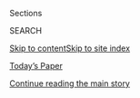 <div id="app">

<div>

<div class="NYTAppHideMasthead css-zz1s19 e1suatyy0">

<div class="section css-ui9rw0 e1suatyy2">

<div class="css-11hrj97 er09x8g0">

<div class="css-6n7j50">

</div>

<span class="css-1dv1kvn">Sections</span>

<div class="css-10488qs">

<span class="css-1dv1kvn">SEARCH</span>

</div>

[Skip to content](#site-content)[Skip to site
index](#site-index)

</div>

<div class="css-10698na e1huz5gh0">

</div>

</div>

<div id="masthead-bar-one" class="section hasLinks css-15hmgas e1csuq9d3">

<div class="css-uqyvli e1csuq9d0">

</div>

<div class="css-1uqjmks e1csuq9d1">

</div>

<div class="css-9e9ivx">

[](https://myaccount.nytimes3xbfgragh.onion/auth/login?response_type=cookie&client_id=vi)

</div>

<div class="css-1bvtpon e1csuq9d2">

[Today’s Paper](https://www.nytimes3xbfgragh.onion/section/todayspaper)

</div>

</div>

</div>

</div>

<div data-aria-hidden="false">

<div id="site-content" data-role="main">

<div class="css-1ffjgkm">

</div>

<div id="top-wrapper" class="css-15p45cc eaca97t0" type="top">

<div id="top-slug" class="css-19x0jxb eaca97t1" hidden="">

Advertisement

</div>

[Continue reading the main
story](#after-top)

<div class="ad top-wrapper" style="text-align:center;height:100%;display:block;min-height:90px">

<div id="top" class="place-ad" data-position="top" data-size-key="top">

</div>

</div>

<div id="after-top">

</div>

</div>

<div id="collection-the-032419-issue" class="section css-15h4p1b e9abtgs0">

<div class="css-1j21atc e1svk9qx1">

<div class="css-fmiefx e1svk9qx2">

<div class="css-1hk7r2m eu54l5x0">

<div id="sponsor-wrapper" class="css-7a1pgi eaca97t0" type="sponsor" hidden="">

<div id="sponsor-slug" class="css-1l4mleb eaca97t1" hidden="">

Supported by

</div>

[Continue reading the main
story](#after-sponsor)

<div id="sponsor" class="ad sponsor-wrapper" style="text-align:left;height:100%;display:block">

</div>

<div id="after-sponsor">

</div>

</div>

</div>

### <span class="css-15smmd5 ezz4tcd1">[Magazine](/section/magazine)</span>

</div>

<div class="css-nfcc9b e1svk9qx3">

<div class="css-vl9dhg e1svk9qx5">

<div class="css-1nrhkj6 e1svk9qx6">

# The 03.24.19 Issue

<div class="follow-button-placeholder" data-collection-id="">

</div>

</div>

</div>

</div>

</div>

<div class="css-4svvz1 ekkqrpp0">

<div id="collection-highlights-container" class="section css-18l1u7x e46isfb1">

<div class="template-1 css-gfgt40 ekkqrpp1">

## Highlights

1.  ![<span class="css-13wzayb e1oaj3zl2"><span class="css-1dv1kvn">Credit</span>Photo
    illustration by Zachary Scott for The New York
    Times</span>](https://static01.graylady3jvrrxbe.onion/images/2019/03/24/magazine/24mag-steves1/24mag-steves1-jumbo-v2.jpg)
    
    <div class="css-gjijuv">
    
    ## [Rick Steves Wants to Save the World, One Vacation at a Time](/interactive/2019/03/20/magazine/rick-steves-travel-world.html)
    
    The travel guru believes the tiniest exposure to other cultures will
    change Americans’ entire
    lives.
    
    <span class="css-1oaezp0"></span><span class="css-1q6w006 e4e4i5l3"></span><span class="css-9voj2j">By
    <span class="css-1baulvz last-byline" itemprop="name">Sam
    Anderson</span></span>
    
    </div>

2.  ![<span class="css-1samh1w e1oaj3zl2"><span class="css-1dv1kvn">Credit</span>Photo
    illustration by David Benjamin
    Sherry</span>](https://static01.graylady3jvrrxbe.onion/images/2019/03/24/magazine/24mag-Kayaking-slide-SEZO/24mag-Kayaking-slide-SEZO-videoLarge-v2.jpg)
    
    <div class="css-10wtrbd">
    
    ## [It Was Just a Kayaking Trip. Until It Upended Our Lives.](/interactive/2019/03/20/magazine/kayaking-trip-alaska.html)
    
    A weeklong trip in Alaska was supposed to be an adventure. In an
    instant, it became the experience that defined us
    all.
    
    <span class="css-1oaezp0"></span><span class="css-1q6w006 e4e4i5l3"></span><span class="css-9voj2j">By
    <span class="css-1baulvz last-byline" itemprop="name">Jon
    Mooallem</span></span>
    
    </div>

3.  ![<span class="css-1samh1w e1oaj3zl2"><span class="css-1dv1kvn">Credit</span></span>](https://static01.graylady3jvrrxbe.onion/images/2019/03/24/magazine/24mag-mushrooms-slide-OT0K/24mag-mushrooms-slide-OT0K-videoLarge-v2.jpg)
    
    <div class="css-10wtrbd">
    
    ## [The Mystery Gift at the End of the World](/interactive/2019/03/21/magazine/mushrooms-sweden-island.html)
    
    My mother-in-law wouldn’t tell us what our wedding gift would be —
    only that we’d have to travel to a forest, on an island, in Sweden,
    to receive
    it.
    
    <span class="css-1oaezp0"></span><span class="css-1q6w006 e4e4i5l3"></span><span class="css-9voj2j">By
    <span class="css-1baulvz last-byline" itemprop="name">Brian
    Rea</span></span>
    
    </div>

4.  ![<span class="css-1samh1w e1oaj3zl2"><span class="css-1dv1kvn">Credit</span>Holly
    Andres for The New York
    Times</span>](https://static01.graylady3jvrrxbe.onion/images/2019/03/24/magazine/24mag-train-slideshow-slide-A3W0/24mag-train-slideshow-slide-A3W0-videoLarge-v2.jpg)
    
    <div class="css-10wtrbd">
    
    ## [There Is No Reason to Cross the U.S. by Train. But I Did It Anyway.](/interactive/2019/03/20/magazine/train-across-america-amtrak.html)
    
    The particular sheen of America by
    Amtrak.
    
    <span class="css-1oaezp0"></span><span class="css-1q6w006 e4e4i5l3"></span><span class="css-9voj2j">By
    <span class="css-1baulvz last-byline" itemprop="name">Caity
    Weaver</span></span>
    
    </div>

</div>

<div class="css-1xdhyk6 e46isfb0">

<div class="css-zk12ih ef6si7p0">

1.  ![<span class="css-2s0ord e1oaj3zl2"><span class="css-1dv1kvn">Credit</span>Paul
    Drinkwater/NBCUniversal, via Getty
    Images</span>](https://static01.graylady3jvrrxbe.onion/images/2019/03/24/magazine/24mag-talk-slide-GH7S/24mag-talk-slide-GH7S-videoLarge.png)
    
    <div class="css-10wtrbd">
    
    ## [Ricky Gervais Interview: Six Things We Learned](/2019/03/19/magazine/ricky-gervais-interview-twitter.html)
    
    From this week’s Talk
    interview.
    
    <span class="css-me3p27"></span><span class="css-1q6w006 e4e4i5l3"></span><span class="css-9voj2j">By
    <span class="css-1baulvz last-byline" itemprop="name">The New York
    Times
    Magazine</span></span>
    
    </div>

2.  ### Screenland
    
    ![<span class="css-2s0ord e1oaj3zl2"><span class="css-1dv1kvn">Credit</span></span>](https://static01.graylady3jvrrxbe.onion/images/2019/03/17/magazine/17mag-screenland-ocasio/17mag-screenland-ocasio-videoLarge-v2.gif)
    
    <div class="css-10wtrbd">
    
    ## [Ocasio-Cortez Is Finding a New Model for How to Work in Public](/2019/03/20/magazine/ocasio-cortez-is-finding-a-new-model-for-how-to-work-in-public.html)
    
    Why try to “rise above” preconceived notions about you when you can
    harness
    them?
    
    <span class="css-me3p27"></span><span class="css-1q6w006 e4e4i5l3"></span><span class="css-9voj2j">By
    <span class="css-1baulvz last-byline" itemprop="name">Carina
    Chocano</span></span>
    
    </div>

3.  ### Letter of Recommendation
    
    ![<span class="css-2s0ord e1oaj3zl2"><span class="css-1dv1kvn">Credit</span>Illustration
    by Oscar
    Grønner</span>](https://static01.graylady3jvrrxbe.onion/images/2019/03/11/magazine/0324Mag-LOR-1/0324Mag-LOR-1-videoLarge.jpg)
    
    <div class="css-10wtrbd">
    
    ## [Letter of Recommendation: ‘Honesty Is Still in Style’](/2019/03/19/magazine/letter-of-recommendation-honesty-is-still-in-style.html)
    
    A simple message animates a broader fealty to the
    truth.
    
    <span class="css-me3p27"></span><span class="css-1q6w006 e4e4i5l3"></span><span class="css-9voj2j">By
    <span class="css-1baulvz last-byline" itemprop="name">Lauren
    Viera</span></span>
    
    </div>

4.  ### Eat
    
    ![<span class="css-2s0ord e1oaj3zl2"><span class="css-1dv1kvn">Credit</span>Paola
    & Murray for The New York Times. Food stylist: Maggie Ruggiero. Prop
    stylist: Rebecca
    Bartoshesky.</span>](https://static01.graylady3jvrrxbe.onion/images/2019/03/24/magazine/24mag-eat-slideshow-slide-U42I/24mag-eat-slideshow-slide-U42I-videoLarge.png)
    
    <div class="css-10wtrbd">
    
    ## [A Taste of Jerusalem in a Chicken Dinner](/2019/03/20/magazine/jerusalem-grill-chicken-recipe.html)
    
    This mixed-grill celebrates frugality — and
    flavor.
    
    <span class="css-me3p27"></span><span class="css-1q6w006 e4e4i5l3"></span><span class="css-9voj2j">By
    <span class="css-1baulvz last-byline" itemprop="name">Sam
    Sifton</span></span>
    
    </div>

5.  ### The Ethicist
    
    ![<span class="css-2s0ord e1oaj3zl2"><span class="css-1dv1kvn">Credit</span>Illustration
    by Tomi
    Um</span>](https://static01.graylady3jvrrxbe.onion/images/2018/10/07/magazine/24mag-ethicist-image1/24mag-ethicist-image1-videoLarge-v21.jpg)
    
    <div class="css-10wtrbd">
    
    ## [Should I Report a Do-Nothing Co-Worker?](/2019/03/19/magazine/should-i-report-a-do-nothing-co-worker.html)
    
    The magazine’s Ethicist columnist on reporting a co-worker who
    shirks her duties, alerting friends that they bought fraudulent
    goods and
    more.
    
    <span class="css-me3p27"></span><span class="css-1q6w006 e4e4i5l3"></span><span class="css-9voj2j">By
    <span class="css-1baulvz last-byline" itemprop="name">Kwame Anthony
    Appiah</span></span>
    
    </div>

</div>

</div>

<div class="css-1xdhyk6 e46isfb0">

<div class="css-zk12ih ef6si7p0">

1.  ### Judge John Hodgman
    
    ![<span class="css-2s0ord e1oaj3zl2"><span class="css-1dv1kvn">Credit</span>Illustration
    by Louise Zergaeng
    Pomeroy</span>](https://static01.graylady3jvrrxbe.onion/images/2019/02/12/magazine/Mag-Hodgman-1/Mag-Hodgman-1-videoLarge.jpg)
    
    <div class="css-10wtrbd">
    
    ## [Judge John Hodgman on Unsanctioned Cat Nicknames](/2019/03/20/magazine/judge-john-hodgman-on-unsanctioned-cat-nicknames.html)
    
    How far can you take
    things?
    
    <span class="css-me3p27"></span><span class="css-1q6w006 e4e4i5l3"></span><span class="css-9voj2j">By
    <span class="css-1baulvz last-byline" itemprop="name">John
    Hodgman</span></span>
    
    </div>

2.  ### Tip
    
    ![<span class="css-2s0ord e1oaj3zl2"><span class="css-1dv1kvn">Credit</span>Illustration
    by
    Radio</span>](https://static01.graylady3jvrrxbe.onion/images/2019/03/24/magazine/24Mag-Tip-1/24Mag-Tip-1-videoLarge.jpg)
    
    <div class="css-10wtrbd">
    
    ## [How to Use Emojis](/2019/03/19/magazine/how-to-use-emojis.html)
    
    Take advantage of their ability to provide warmth and connection.
    Let them be the building blocks of secret
    languages.
    
    <span class="css-me3p27"></span><span class="css-1q6w006 e4e4i5l3"></span><span class="css-9voj2j">By
    <span class="css-1baulvz last-byline" itemprop="name">Malia
    Wollan</span></span>
    
    </div>

3.  ### Poem
    
    ![<span class="css-2s0ord e1oaj3zl2"><span class="css-1dv1kvn">Credit</span></span>](https://static01.graylady3jvrrxbe.onion/images/2019/03/24/magazine/24mag-poem-1/24mag-poem-1-hpSmall.jpg)
    
    <div class="css-10wtrbd">
    
    ## [Poem: The Manager’s Tips for Working at the San Francisco Restaurant and Bar](/2019/03/20/magazine/poem-the-managers-tips-for-working-at-the-san-francisco-restaurant-and-bar.html)
    
    Much has been said about the commodification of women in the
    workplace, especially the service industry, but gauging its
    emotional toil is often an elusive
    undertaking.
    
    <span class="css-me3p27"></span><span class="css-1q6w006 e4e4i5l3"></span><span class="css-9voj2j">By
    <span class="css-1baulvz" itemprop="name">Lauren K. Alleyne</span>
    and <span class="css-1baulvz last-byline" itemprop="name">Rita
    Dove</span></span>
    
    </div>

4.  ### Issue 3.24.19
    
    ![<span class="css-2s0ord e1oaj3zl2"><span class="css-1dv1kvn">Credit</span></span>](https://static01.graylady3jvrrxbe.onion/images/2018/04/27/magazine/24mag-btc-voyages-promo/24mag-btc-voyages-promo-videoLarge-v6.jpg)
    
    <div class="css-10wtrbd">
    
    ## [Behind the Cover: Rick Steves Wants to Set You Free](/2019/03/21/magazine/behind-the-cover-rick-steves-wants-to-set-you-free.html)
    
    In this issue, a look at the travel guru who wants to save the
    world, one vacation at a time.
    
    <span class="css-me3p27"></span>
    
    </div>

</div>

</div>

</div>

<div id="mid1-wrapper" class="css-1mn4oms eaca97t0" type="rank">

<div id="mid1-slug" class="css-1tag3rd eaca97t1">

Advertisement

</div>

[Continue reading the main
story](#after-mid1)

<div id="mid1" class="ad mid1-wrapper" style="text-align:center;height:100%;display:block">

</div>

<div id="after-mid1">

</div>

</div>

</div>

</div>

</div>

## Site Index

<div>

</div>

## Site Information Navigation

  - [© <span>2020</span> <span>The New York Times
    Company</span>](https://help.nytimes3xbfgragh.onion/hc/en-us/articles/115014792127-Copyright-notice)

<!-- end list -->

  - [NYTCo](https://www.nytco.com/)
  - [Contact
    Us](https://help.nytimes3xbfgragh.onion/hc/en-us/articles/115015385887-Contact-Us)
  - [Work with us](https://www.nytco.com/careers/)
  - [Advertise](https://nytmediakit.com/)
  - [T Brand Studio](http://www.tbrandstudio.com/)
  - [Your Ad
    Choices](https://www.nytimes3xbfgragh.onion/privacy/cookie-policy#how-do-i-manage-trackers)
  - [Privacy](https://www.nytimes3xbfgragh.onion/privacy)
  - [Terms of
    Service](https://help.nytimes3xbfgragh.onion/hc/en-us/articles/115014893428-Terms-of-service)
  - [Terms of
    Sale](https://help.nytimes3xbfgragh.onion/hc/en-us/articles/115014893968-Terms-of-sale)
  - [Site
    Map](https://spiderbites.nytimes3xbfgragh.onion)
  - [Help](https://help.nytimes3xbfgragh.onion/hc/en-us)
  - [Subscriptions](https://www.nytimes3xbfgragh.onion/subscription?campaignId=37WXW)

</div>

</div>
